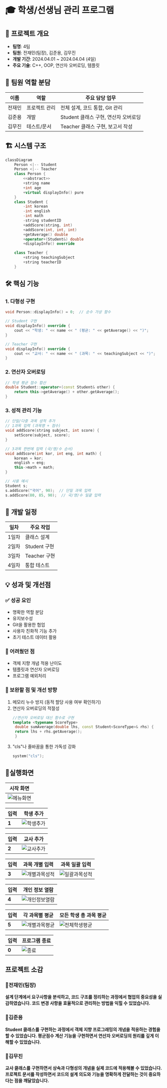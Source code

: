 
# 🎓 학생/선생님 관리 프로그램

## 📌 프로젝트 개요
- **팀명**: 4팀  
- **팀원**: 전재민(팀장), 김준용, 김무진  
- **개발 기간**: 2024.04.01 ~ 2024.04.04 (4일)  
- **주요 기술**: C++, OOP, 연산자 오버로딩, 템플릿  

## 👥 팀원 역할 분담
| 이름 | 역할 | 주요 담당 업무 |
|------|-----|---------------|
| 전재민 | 프로젝트 관리 | 전체 설계, 코드 통합, Git 관리 |
| 김준용 | 개발 | Student 클래스 구현, 연산자 오버로딩 |
| 김무진 | 테스트/문서 | Teacher 클래스 구현, 보고서 작성 |

## 🏗️ 시스템 구조
```cpp
classDiagram
    Person <|-- Student
    Person <|-- Teacher
    class Person {
        <<abstract>>
        +string name
        +int age
        +virtual displayInfo() pure
    }
    class Student {
        -int korean
        -int english
        -int math
        -string studentID
        +addScore(string, int)
        +addScore(int, int, int)
        +getAverage() double
        +operator+(Student&) double
        +displayInfo() override

    class Teacher {
        +string teachingSubject
        +string teacherID
    }
```

## 🛠️ 핵심 기능
### 1. 다형성 구현
```cpp
void Person::displayInfo() = 0;  // 순수 가상 함수

// Student 구현
void displayInfo() override {
    cout << "학생: " << name << " (평균: " << getAverage() << ")";
}

// Teacher 구현
void displayInfo() override {
    cout << "교사: " << name << " (과목: " << teachingSubject << ")";
}
```

### 2. 연산자 오버로딩
```cpp
// 학생 평균 점수 합산
double Student::operator+(const Student& other) {
    return this->getAverage() + other.getAverage();
}
```

### 3. 성적 관리 기능
```cpp
// 단일/다중 과목 성적 추가
// 1과목 입력 (과목명 + 점수)
void addScore(string subject, int score) {
    setScore(subject, score);
}

// 3과목 한번에 입력 (국/영/수 순서)
void addScore(int kor, int eng, int math) {
    korean = kor;
    english = eng;
    this->math = math;
}

// 사용 예시
Student s;
s.addScore("국어", 90);  // 단일 과목 입력
s.addScore(80, 85, 90);  // 국/영/수 일괄 입력
```

## 📅 개발 일정
| 일차 | 주요 작업 |
|------|----------|
| 1일차 | 클래스 설계 |
| 2일차 | Student 구현 |
| 3일차 | Teacher 구현 |
| 4일차 | 통합 테스트 |

## 💡 성과 및 개선점
### ✅ 성공 요인
- 명확한 역할 분담
- 유지보수성
- Git을 활용한 협업
- 사용자 친화적 기능 추가
- 초기 테스트 데이터 활용

### 🔧 어려웠던 점
- 객체 지향 개념 적용 난이도
- 템플릿과 연산자 오버로딩
- 프로그램 예외처리

### 📌 보완할 점 및 개선 방향
1. 메모리 누수 방지 (동적 할당 사용 여부 확인하기)
2. 연산자 오버로딩의 적절성
   ```cpp
   //연산자 오버로딩 대신 함수로 구현
   template <typename ScoreType>
    double sumAverage(double lhs, const Student<ScoreType>& rhs) {
    return lhs + rhs.getAverage();
    }

   ```
3. "cls"나 줄바꿈을 통한 가독성 강화
   ```cpp
   system("cls");
   ```

## 📄실행화면
|시작 화면|
|---------|
|![메뉴화면](https://github.com/andonguniversty/c-1-/blob/main/image/%EB%A9%94%EB%89%B4%ED%99%94%EB%A9%B4.PNG)|

|입력| 학생 추가 |
|----|-----------|
|**1**|![학생추가](https://github.com/andonguniversty/c-1-/blob/main/image/%EA%B8%B0%EB%8A%A51.PNG)|

|입력| 교사 추가 |
|----|-----------|
|**2**|![교사추가](https://github.com/andonguniversty/c-1-/blob/main/image/%EA%B8%B0%EB%8A%A52.PNG)|

|입력| 과목 개별 입력 | 과목 일괄 입력 |
|--|------------|-----------------|
|**3**|![개별과목성적](https://github.com/andonguniversty/c-1-/blob/main/image/%EA%B8%B0%EB%8A%A53_1.PNG)|![일괄과목성적](https://github.com/andonguniversty/c-1-/blob/main/image/%EA%B8%B0%EB%8A%A53_2.PNG)|

|입력| 개인 정보 열람 |
|--|---------------|
|**4**| ![개인정보열람](https://github.com/andonguniversty/c-1-/blob/main/image/%EA%B8%B0%EB%8A%A54.PNG) |

|입력| 각 과목별 평균 | 모든 학생 총 과목 평균 |
|---|----------|------------|
|**5**| ![개별과목평균](https://github.com/andonguniversty/c-1-/blob/main/image/%EA%B8%B0%EB%8A%A55_1.PNG) | ![전체학생평균](https://github.com/andonguniversty/c-1-/blob/main/image/%EA%B8%B0%EB%8A%A55_2.PNG) |

|입력| 프로그램 종료 |
|--|---------------|
|**0**| ![종료](https://github.com/andonguniversty/c-1-/blob/main/image/%ED%94%84%EB%A1%9C%EA%B7%B8%EB%9E%A8%20%EC%A2%85%EB%A3%8C.PNG) |

## 프로젝트 소감

### 🔹전재민(팀장)
**설계 단계에서 요구사항을 분석하고, 코드 구조를 정리하는 과정에서 협업의 중요성을 실감하였습니다. 코드 변경 사항을 효율적으로 관리하는 방법을 익힐 수 있었습니다.**
### 🔹김준용
**Student 클래스를 구현하는 과정에서 객체 지향 프로그래밍의 개념을 적응하는 경험을 할 수 있었습니다. 평균점수 계산 기능을 구현하면서 연산자 오버로딩의 원리를 깊게 이해할 수 있었습니다.**
### 🔹김무진
**교사 클래스를 구현하면서 상속과 다형성의 개념을 실제 코드에 적용해볼 수 있었습니다. 프로젝트 문서를 작성하면서 코드의 설계 의도와 기능을 명확하게 전달하는 것이 중요하다는 점을 깨달았습니다.**
